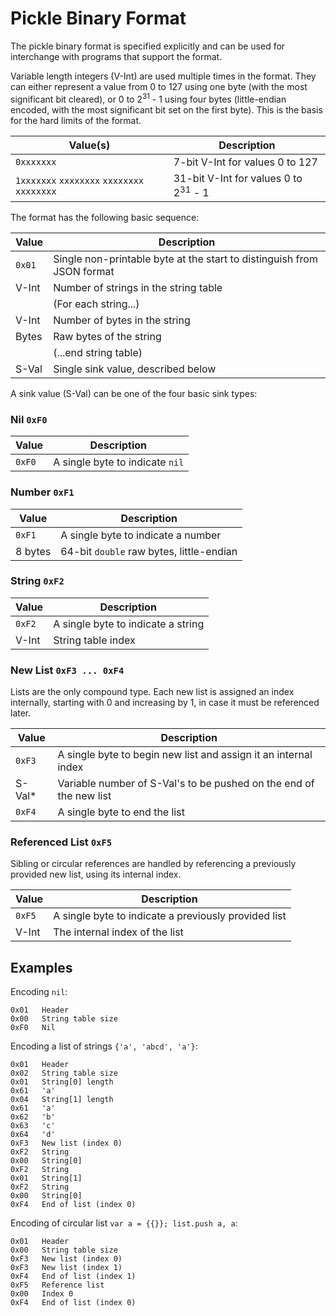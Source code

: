 
Pickle Binary Format
====================

The pickle binary format is specified explicitly and can be used for interchange with programs that
support the format.

Variable length integers (V-Int) are used multiple times in the format.  They can either represent a
value from 0 to 127 using one byte (with the most significant bit cleared), or 0 to
2<sup>31</sup> - 1 using four bytes (little-endian encoded, with the most significant bit set on the
first byte).  This is the basis for the hard limits of the format.

| Value(s)                                    | Description                                     |
|---------------------------------------------|-------------------------------------------------|
| `0xxxxxxx`                                  | 7-bit V-Int for values 0 to 127                 |
| `1xxxxxxx` `xxxxxxxx` `xxxxxxxx` `xxxxxxxx` | 31-bit V-Int for values 0 to 2<sup>31</sup> - 1 |

The format has the following basic sequence:

| Value  | Description                                                            |
|--------|------------------------------------------------------------------------|
| `0x01` | Single non-printable byte at the start to distinguish from JSON format |
| V-Int  | Number of strings in the string table                                  |
|        | (For each string...)                                                   |
| V-Int  | Number of bytes in the string                                          |
| Bytes  | Raw bytes of the string                                                |
|        | (...end string table)                                                  |
| S-Val  | Single sink value, described below                                     |

A sink value (S-Val) can be one of the four basic sink types:

### Nil `0xF0`

| Value  | Description                     |
|--------|---------------------------------|
| `0xF0` | A single byte to indicate `nil` |

### Number `0xF1`

| Value   | Description                                    |
|---------|------------------------------------------------|
| `0xF1`  | A single byte to indicate a number             |
| 8 bytes | 64-bit `double` raw bytes, little-endian       |

### String `0xF2`

| Value   | Description                            |
|---------|----------------------------------------|
| `0xF2`  | A single byte to indicate a string     |
| V-Int   | String table index                     |

### New List `0xF3 ... 0xF4`

Lists are the only compound type.  Each new list is assigned an index internally, starting with 0
and increasing by 1, in case it must be referenced later.

| Value  | Description                                                        |
|--------|--------------------------------------------------------------------|
| `0xF3` | A single byte to begin new list and assign it an internal index    |
| S-Val* | Variable number of S-Val's to be pushed on the end of the new list |
| `0xF4` | A single byte to end the list                                      |

### Referenced List `0xF5`

Sibling or circular references are handled by referencing a previously provided new list, using its
internal index.

| Value  | Description                                          |
|--------|------------------------------------------------------|
| `0xF5` | A single byte to indicate a previously provided list |
| V-Int  | The internal index of the list                       |

## Examples

Encoding `nil`:

```
0x01   Header
0x00   String table size
0xF0   Nil
```

Encoding a list of strings `{'a', 'abcd', 'a'}`:

```
0x01   Header
0x02   String table size
0x01   String[0] length
0x61   'a'
0x04   String[1] length
0x61   'a'
0x62   'b'
0x63   'c'
0x64   'd'
0xF3   New list (index 0)
0xF2   String
0x00   String[0]
0xF2   String
0x01   String[1]
0xF2   String
0x00   String[0]
0xF4   End of list (index 0)
```

Encoding of circular list `var a = {{}}; list.push a, a`:

```
0x01   Header
0x00   String table size
0xF3   New list (index 0)
0xF3   New list (index 1)
0xF4   End of list (index 1)
0xF5   Reference list
0x00   Index 0
0xF4   End of list (index 0)
```
